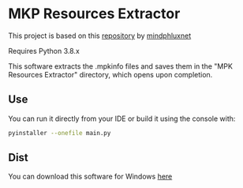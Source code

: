 # MKP Resources Extractor

This project is based on this [repository](https://github.com/mindphluxnet/MPKExtractor) by [mindphluxnet](https://github.com/mindphluxnet)

Requires Python 3.8.x

This software extracts the .mpkinfo files and saves them in the "MPK Resources Extractor" directory, which opens upon completion.

## Use

You can run it directly from your IDE or build it using the console with:

```bash
pyinstaller --onefile main.py 
```

## Dist

You can download this software for Windows [here](https://developers-terminalkiller.fly.dev/gwerh/download/mkpre-installer.exe)